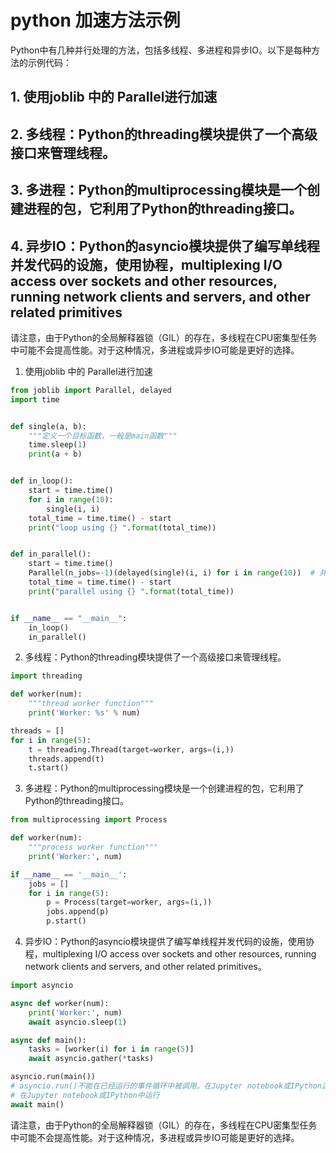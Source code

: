 # python 加速方法示例
Python中有几种并行处理的方法，包括多线程、多进程和异步IO。以下是每种方法的示例代码：

## 1. 使用joblib 中的 Parallel进行加速
## 2. 多线程：Python的threading模块提供了一个高级接口来管理线程。
## 3. 多进程：Python的multiprocessing模块是一个创建进程的包，它利用了Python的threading接口。
## 4. 异步IO：Python的asyncio模块提供了编写单线程并发代码的设施，使用协程，multiplexing I/O access over sockets and other resources, running network clients and servers, and other related primitives

请注意，由于Python的全局解释器锁（GIL）的存在，多线程在CPU密集型任务中可能不会提高性能。对于这种情况，多进程或异步IO可能是更好的选择。

1. 使用joblib 中的 Parallel进行加速

```python
from joblib import Parallel, delayed
import time


def single(a, b):
    """定义一个目标函数，一般是main函数"""
    time.sleep(1)
    print(a + b)


def in_loop():
    start = time.time()
    for i in range(10):
        single(i, i)
    total_time = time.time() - start
    print("loop using {} ".format(total_time))


def in_parallel():
    start = time.time()
    Parallel(n_jobs=-1)(delayed(single)(i, i) for i in range(10))  # 并行执行single函数
    total_time = time.time() - start
    print("parallel using {} ".format(total_time))


if __name__ == "__main__":
    in_loop()
    in_parallel()

```

2. 多线程：Python的threading模块提供了一个高级接口来管理线程。

```python
import threading

def worker(num):
    """thread worker function"""
    print('Worker: %s' % num)

threads = []
for i in range(5):
    t = threading.Thread(target=worker, args=(i,))
    threads.append(t)
    t.start()
```

3. 多进程：Python的multiprocessing模块是一个创建进程的包，它利用了Python的threading接口。

```python
from multiprocessing import Process

def worker(num):
    """process worker function"""
    print('Worker:', num)

if __name__ == '__main__':
    jobs = []
    for i in range(5):
        p = Process(target=worker, args=(i,))
        jobs.append(p)
        p.start()
```

4. 异步IO：Python的asyncio模块提供了编写单线程并发代码的设施，使用协程，multiplexing I/O access over sockets and other resources, running network clients and servers, and other related primitives。

```python
import asyncio

async def worker(num):
    print('Worker:', num)
    await asyncio.sleep(1)

async def main():
    tasks = [worker(i) for i in range(5)]
    await asyncio.gather(*tasks)

asyncio.run(main())
# asyncio.run()不能在已经运行的事件循环中被调用。在Jupyter notebook或IPython这样的交互式环境中，通常已经有一个运行的事件循环。
# 在Jupyter notebook或IPython中运行
await main()

```
请注意，由于Python的全局解释器锁（GIL）的存在，多线程在CPU密集型任务中可能不会提高性能。对于这种情况，多进程或异步IO可能是更好的选择。
